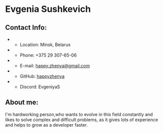 # Evgenia Sushkevich

## Contact Info:

- - Location: Minsk, Belarus
- - Phone: +375 29 307-65-06
- - E-mail: happy.zhenya@gmail.com
- - GitHub: [happyzhenya](https://github.com/happyzhenya)
- - Discord: EvgeniyaS

## About me:

I'm hardworking person,who wants to evolve in this field constantly and likes to solve complex and difficult problems, as it gives lots of experience and helps to grow as a developer faster.
